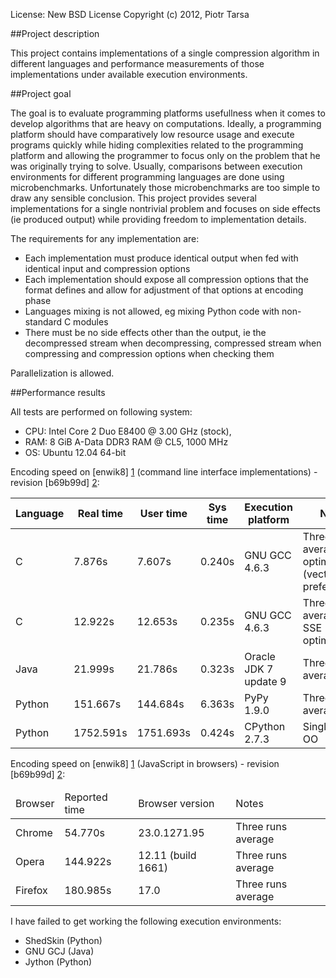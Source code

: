 License: New BSD License
Copyright (c) 2012, Piotr Tarsa

##Project description

This project contains implementations of a single compression algorithm in different languages and performance measurements of those implementations under available execution environments.

##Project goal

The goal is to evaluate programming platforms usefullness when it comes to develop algorithms that are heavy on computations. Ideally, a programming platform should have comparatively low resource usage and execute programs quickly while hiding complexities related to the programming platform and allowing the programmer to focus only on the problem that he was originally trying to solve. Usually, comparisons between execution environments for different programming languages are done using microbenchmarks. Unfortunately those microbenchmarks are too simple to draw any sensible conclusion. This project provides several implementations for a single nontrivial problem and focuses on side effects (ie produced output) while providing freedom to implementation details.

The requirements for any implementation are:

 - Each implementation must produce identical output when fed with identical input and compression options
 - Each implementation should expose all compression options that the format defines and allow for adjustment of that options at encoding phase
 - Languages mixing is not allowed, eg mixing Python code with non-standard C modules
 - There must be no side effects other than the output, ie the decompressed stream when decompressing, compressed stream when compressing and compression options when checking them

Parallelization is allowed.

##Performance results

All tests are performed on following system:

- CPU: Intel Core 2 Duo E8400 @ 3.00 GHz (stock),
- RAM: 8 GiB A-Data DDR3 RAM @ CL5, 1000 MHz
- OS: Ubuntu 12.04 64-bit

Encoding speed on [enwik8] [1] (command line interface implementations) - revision [b69b99d] [2]:
<table>
  <thead>
    <tr>
      <th>Language</th>
      <th>Real time</th>
      <th>User time</th>
      <th>Sys time</th>
      <th>Execution platform</th>
      <th>Notes</th>
    </tr>
  </thead>
  <tbody>
    <tr>
      <td>C</td>
      <td>7.876s</td>
      <td>7.607s</td>
      <td>0.240s</td>
      <td>GNU GCC 4.6.3</td>
      <td>Three runs average, SSE optimizations (vectors and prefetching)</td>
    </tr>
    <tr>
      <td>C</td>
      <td>12.922s</td>
      <td>12.653s</td>
      <td>0.235s</td>
      <td>GNU GCC 4.6.3</td>
      <td>Three runs average, no SSE optimizations</td>
    </tr>
    <tr>
      <td>Java</td>
      <td>21.999s</td>
      <td>21.786s</td>
      <td>0.323s</td>
      <td>Oracle JDK 7 update 9</td>
      <td>Three runs average</td>
    </tr>
    <tr>
      <td>Python</td>
      <td>151.667s</td>
      <td>144.684s</td>
      <td>6.363s</td>
      <td>PyPy 1.9.0</td>
      <td>Three runs average</td>
    </tr>
    <tr>
      <td>Python</td>
      <td>1752.591s</td>
      <td>1751.693s</td>
      <td>0.424s</td>
      <td>CPython 2.7.3</td>
      <td>Single run, -OO</td>
    </tr>
  </tbody>
</table>

Encoding speed on [enwik8] [1] (JavaScript in browsers) - revision [b69b99d] [2]:
<table>
  <thead>
    <tr>
      <td>Browser</td>
      <td>Reported time</td>
      <td>Browser version</td>
      <td>Notes</td>
    </tr>
  </thead>
  <tbody>
    <tr>
      <td>Chrome</td>
      <td>54.770s</td>
      <td>23.0.1271.95</td>
      <td>Three runs average</td>
    </tr>
    <tr>
      <td>Opera</td>
      <td>144.922s</td>
      <td>12.11 (build 1661)</td>
      <td>Three runs average</td>
    </tr>
    <tr>
      <td>Firefox</td>
      <td>180.985s</td>
      <td>17.0</td>
      <td>Three runs average</td>
    </tr>
  </tbody>
</table>

I have failed to get working the following execution environments:

 - ShedSkin (Python)
 - GNU GCJ (Java)
 - Jython (Python)



  [1]: http://mattmahoney.net/dc/textdata.html "LTCB: About the Test data"
  [2]: https://github.com/tarsa/TarsaLZP/commit/b69b99d775981668b8b09a71f181db3959955640 "b69b99d775981668b8b09a71f181db3959955640"

